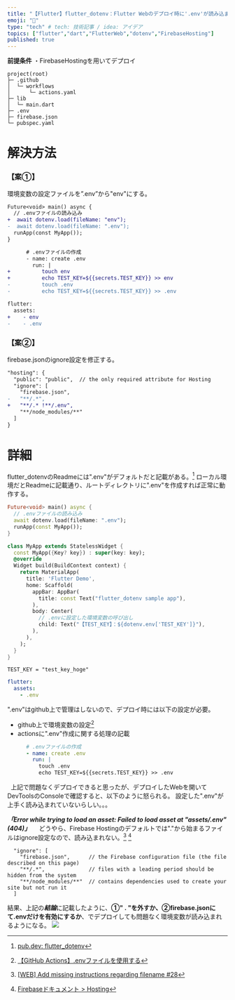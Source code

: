 ```yaml
---
title: "【Flutter】flutter_dotenv：Flutter Webのデプロイ時に'.env'が読み込まれない"
emoji: "🔧"
type: "tech" # tech: 技術記事 / idea: アイデア
topics: ["flutter","dart","FlutterWeb","dotenv","FirebaseHosting"]
published: true
---
```


**前提条件**
・FirebaseHostingを用いてデプロイ
```yaml:記事で使用するフォルダ構成
project(root)
├─ .github
│  └─ workflows
│      └─ actions.yaml
├─ lib
│  └─ main.dart
├─ .env
├─ firebase.json
└─ pubspec.yaml
```

# 解決方法
### 【案①】
環境変数の設定ファイルを”.env”から"env"にする。
```diff dart:main.dart
Future<void> main() async {
  // .envファイルの読み込み
+  await dotenv.load(fileName: "env");
-  await dotenv.load(fileName: ".env");
  runApp(const MyApp());
}
```
```diff yaml:actions.yaml
      # .envファイルの作成
      - name: create .env
        run: |
+          touch env
+          echo TEST_KEY=${{secrets.TEST_KEY}} >> env
-          touch .env
-          echo TEST_KEY=${{secrets.TEST_KEY}} >> .env
```
```diff yaml:pubspec.yaml
flutter:
  assets:
+    - env
-    - .env
```

### 【案②】
firebase.jsonのignore設定を修正する。
```diff yaml:firebase.json
"hosting": {
  "public": "public",  // the only required attribute for Hosting
  "ignore": [
    "firebase.json",
-   "**/.*",
+   "**/.* !**/.env",
    "**/node_modules/**"
  ]
}
```



# 詳細
flutter_dotenvのReadmeには".env"がデフォルトだと記載がある。[^1]
ローカル環境だとReadmeに記載通り、ルートディレクトリに".env"を作成すれば正常に動作する。
```dart:main.dart
Future<void> main() async {
  // .envファイルの読み込み
  await dotenv.load(fileName: ".env");
  runApp(const MyApp());
}

class MyApp extends StatelessWidget {
  const MyApp({Key? key}) : super(key: key);
  @override
  Widget build(BuildContext context) {
    return MaterialApp(
      title: 'Flutter Demo',
      home: Scaffold(
        appBar: AppBar(
          title: const Text("flutter_dotenv sample app"),
        ),
        body: Center(
          // .envに設定した環境変数の呼び出し
          child: Text("【TEST_KEY】：${dotenv.env['TEST_KEY']}"),
        ),
      ),
    );
  }
}
```
```env:.env
TEST_KEY = "test_key_hoge"
```
```yaml:pubspec.yaml
flutter:
  assets:
    - .env
```
".env"はgithub上で管理はしないので、デプロイ時には以下の設定が必要。
- github上で環境変数の設定[^2]
- actionsに".env"作成に関する処理の記載

```yaml:actions.yaml
      # .envファイルの作成
      - name: create .env
        run: |
          touch .env
          echo TEST_KEY=${{secrets.TEST_KEY}} >> .env
```
&nbsp;
上記で問題なくデプロイできると思ったが、デプロイしたWebを開いてDevToolsのConsoleで確認すると、以下のように怒られる。
設定した".env"が上手く読み込まれていないらしい。。。

***「Error while trying to load an asset: Failed to load asset at "assets/.env" (404)」***
&nbsp;
&nbsp;
どうやら、Firebase Hostingのデフォルトでは"."から始まるファイルはignore設定なので、読み込まれない。[^3] [^4]
``` yaml:Firebaseドキュメント
  "ignore": [
    "firebase.json",      // the Firebase configuration file (the file described on this page)
    "**/.*",              // files with a leading period should be hidden from the system
    "**/node_modules/**"  // contains dependencies used to create your site but not run it
  ]
```

結果、上記の***結論***に記載したように、**①" . "を外すか、②firebase.jsonにて.envだけを有効にするか**、でデプロイしても問題なく環境変数が読み込まれるようになる。
![](/images/64c9e06d516a3e/picture_sukusyo.png)


[^1]: [pub.dev: flutter_dotenv](https://pub.dev/packages/flutter_dotenv)
[^2]: [【GitHub Actions】.envファイルを使用する](https://zenn.dev/big_tanukiudon/articles/fc1a2ff562ce3d)
[^3]: [[WEB] Add missing instructions regarding filename #28](https://github.com/java-james/flutter_dotenv/issues/28)
[^4]: [Firebaseドキュメント > Hosting](https://firebase.google.com/docs/hosting/full-config?hl=ja)